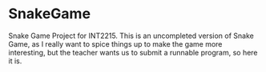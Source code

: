 # SnakeGame
Snake Game Project for INT2215. This is an uncompleted version of Snake Game, as I really want to spice things up to make the game more interesting, but the teacher wants us to submit a runnable program, so here it is. 
